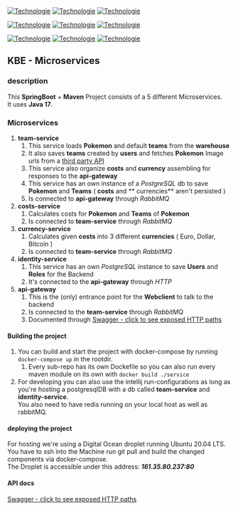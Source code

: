 [![Technologie](https://img.shields.io/badge/2.6.6-Spring_Boot-blue)](https://spring.io/projects/spring-boot)
[![Technologie](https://img.shields.io/badge/Maven-brown)](https://maven.apache.org/)
[![Technologie](https://img.shields.io/badge/17-Java-pink)](https://openjdk.java.net/)

[![Technologie](https://img.shields.io/badge/redis-red)](https://redis.io/)
[![Technologie](https://img.shields.io/badge/RabbitMQ-brightgreen)](https://www.rabbitmq.com/)
[![Technologie](https://img.shields.io/badge/13-PostgreSQL-lightgrey)](https://www.postgresql.org/)

[![Technologie](https://img.shields.io/badge/2.0-Docker-red)](https://www.docker.com/)
[![Technologie](https://img.shields.io/badge/-Digital_Ocean-lightblue)](https://www.digitalocean.com/)
[![Technologie](https://img.shields.io/badge/-Nginx-orange)](https://www.nginx.com/)

## KBE - Microservices

### description

This **SpringBoot** + **Maven** Project consists of a 5 different Microservices.<br/>
It uses **Java 17**.<br/>

### Microservices

1. **team-service**
    1. This service loads **Pokemon** and default **teams** from the **warehouse**
    2. It also saves **teams** created by **users** and fetches **Pokemon** Image urls from
       a [third party API](https://pokeapi.co/)
    3. This service also organize **costs** and **currency** assembling for responses to the **api-gateway**
    4. This service has an own instance of a _PostgreSQL_ db to save **Pokemon** and **Teams** ( **costs** and **
       currencies** aren't
       persisted )
    5. Is connected to **api-gateway** through _RabbitMQ_
2. **costs-service**
    1. Calculates costs for **Pokemon** and **Teams** of **Pokemon**
    2. Is connected to **team-service** through _RabbitMQ_
3. **currency-service**
    1. Calculates given **costs** into 3 different **currencies** ( Euro, Dollar, Bitcoin )
    2. Is connected to **team-service** through _RabbitMQ_
4. **identity-service**
    1. This service has an own _PostgreSQL_ instance to save **Users** and **Roles** for the Backend
    2. It's connected to the **api-gateway** through _HTTP_
5. **api-gateway**
    1. This is the (only) entrance point for the **Webclient** to talk to the backend
    2. Is connected to the **team-service** through _RabbitMQ_
    3. Documented through [Swagger - click to see exposed HTTP paths](http://161.35.80.237/swagger-ui/index.html)

#### Building the project

1. You can build and start the project with docker-compose by running  `docker-compose up` in the rootdir. <br/>
    1. Every sub-repo has its own Dockefile so you can also run every maven module on its own
       with ```docker build ./service```
2. For developing you can also use the intellij run-configurations as long as you're hosting a postgresqlDB with a
   db called **team-service**
   and **identity-service**.</br>
   You also need to have redis running on your local host as well as rabbitMQ.

#### deploying the project

For hosting we're using a Digital Ocean droplet running Ubuntu 20.04 LTS. You have to ssh into the Machine run git pull
and build the changed components via docker-compose. </br>
The Droplet is accessible under this address:  **_161.35.80.237:80_**

#### API docs

[Swagger - click to see exposed HTTP paths](http://161.35.80.237/swagger-ui/index.html)

